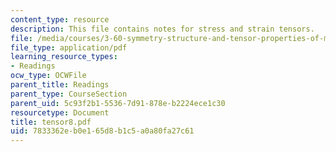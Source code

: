 ```yaml
---
content_type: resource
description: This file contains notes for stress and strain tensors.
file: /media/courses/3-60-symmetry-structure-and-tensor-properties-of-materials-fall-2005/7833362eb0e165d8b1c5a0a80fa27c61_tensor8.pdf
file_type: application/pdf
learning_resource_types:
- Readings
ocw_type: OCWFile
parent_title: Readings
parent_type: CourseSection
parent_uid: 5c93f2b1-5536-7d91-878e-b2224ece1c30
resourcetype: Document
title: tensor8.pdf
uid: 7833362e-b0e1-65d8-b1c5-a0a80fa27c61
---
```

